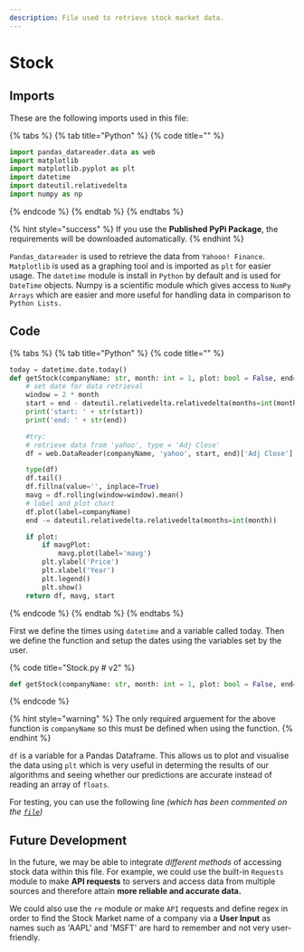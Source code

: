 ```yaml
---
description: File used to retrieve stock market data.
---
```


# Stock

## Imports

These are the following imports used in this file:

{% tabs %}
{% tab title="Python" %}
{% code title="" %}
```python
import pandas_datareader.data as web
import matplotlib
import matplotlib.pyplot as plt
import datetime
import dateutil.relativedelta
import numpy as np
```
{% endcode %}
{% endtab %}
{% endtabs %}

{% hint style="success" %}
If you use the **Published PyPi Package**, the requirements will be downloaded automatically.
{% endhint %}

`Pandas_datareader` is used to retrieve the data from `Yahooo! Finance`.   
`Matplotlib` is used as a graphing tool and is imported as `plt` for easier usage. The `datetime` module is install in `Python` by default and is used for `DateTime` objects. Numpy is a scientific module which gives access to `NumPy Arrays` which are easier and more useful for handling data in comparison to `Python Lists.`

## Code

{% tabs %}
{% tab title="Python" %}
{% code title="" %}
```python
today = datetime.date.today()
def getStock(companyName: str, month: int = 1, plot: bool = False, end=today, mavgPlot: bool = False):
    # set date for data retrieval
    window = 2 * month
    start = end - dateutil.relativedelta.relativedelta(months=int(month))
    print('start: ' + str(start))
    print('end: ' + str(end))

    #try:
    # retrieve data from 'yahoo', type = 'Adj Close'
    df = web.DataReader(companyName, 'yahoo', start, end)['Adj Close']

    type(df)
    df.tail()
    df.fillna(value='', inplace=True)
    mavg = df.rolling(window=window).mean()
    # label and plot chart
    df.plot(label=companyName)
    end -= dateutil.relativedelta.relativedelta(months=int(month))

    if plot:
        if mavgPlot:
            mavg.plot(label='mavg')
        plt.ylabel('Price')
        plt.xlabel('Year')
        plt.legend()
        plt.show()
    return df, mavg, start
```
{% endcode %}
{% endtab %}
{% endtabs %}

First we define the times using `datetime` and a variable called today. Then we define the function and setup the dates using the variables set by the user. 

{% code title="Stock.py \# v2" %}
```python
def getStock(companyName: str, month: int = 1, plot: bool = False, end=today, mavgPlot: bool = False):
```
{% endcode %}

{% hint style="warning" %}
 The only required arguement for the above function is `companyName` so this must be defined when using the function.
{% endhint %}

`df` is a variable for a Pandas Dataframe. This allows us to plot and visualise the data using `plt` which is very useful in determing the results of our algorithms and seeing whether our predictions are accurate instead of reading an array of `floats`.

For testing, you can use the following line _\(which has been commented on the_ [_`file`_](https://github.com/ARU300/SummerProject/blob/master/StockAnalysis/Stock.py)_\)_

## Future Development

In the future, we may be able to integrate _different methods_ of accessing stock data within this file. For example, we could use the built-in `Requests` module to make **API requests** to servers and access data from multiple sources and therefore attain **more reliable and accurate data.**

We could also use the `re` module or make `API` requests and define regex in order to find the Stock Market name of a company via a **User Input** as names such as 'AAPL' and 'MSFT' are hard to remember and not very user-friendly.

